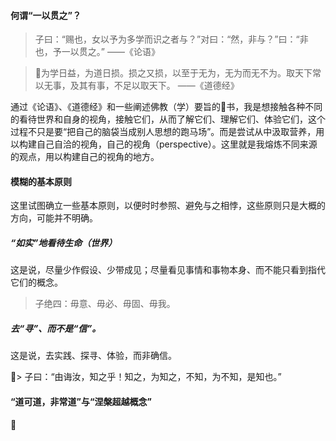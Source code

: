 

#### 何谓“一以贯之”？

> 子曰：“赐也，女以予为多学而识之者与？”对曰：“然，非与？”曰：“非也，予一以贯之。” ——《论语》

> 为学日益，为道日损。损之又损，以至于无为，无为而无不为。取天下常以无事，及其有事，不足以取天下。 ——《道德经》

通过《论语》、《道德经》和一些阐述佛教（学）要旨的书，我是想接触各种不同的看待世界和自身的视角，接触它们，从而了解它们、理解它们、体验它们，这个过程不只是要“把自己的脑袋当成别人思想的跑马场”。而是尝试从中汲取营养，用以构建自己自洽的视角，自己的视角（perspective）。这里就是我熔炼不同来源的观点，用以构建自己的视角的地方。


#### 模糊的基本原则

这里试图确立一些基本原则，以便时时参照、避免与之相悖，这些原则只是大概的方向，可能并不明确。

##### “如实”地看待生命（世界）

这是说，尽量少作假设、少带成见；尽量看见事情和事物本身、而不能只看到指代它们的概念。
> 子绝四：毋意、毋必、毋固、毋我。 


##### 去“寻”、而不是“信”。

这是说，去实践、探寻、体验，而非确信。

> 子曰：“由诲汝，知之乎！知之，为知之，不知，为不知，是知也。” 


#### “道可道，非常道”与“涅槃超越概念”



#### 

